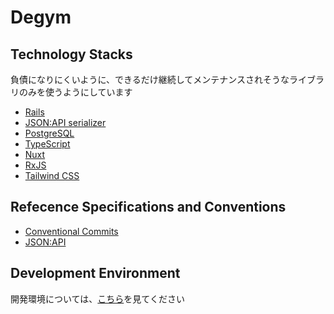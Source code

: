 # Degym

## Technology Stacks

負債になりにくいように、できるだけ継続してメンテナンスされそうなライブラリのみを使うようにしています

* [Rails](https://rubyonrails.org/)
* [JSON:API serializer](https://github.com/jsonapi-serializer/jsonapi-serializer)
* [PostgreSQL](https://www.postgresql.org/)
* [TypeScript](https://www.typescriptlang.org/)
* [Nuxt](https://nuxt.com/)
* [RxJS](https://rxjs.dev/)
* [Tailwind CSS](https://tailwindcss.com/)

## Refecence Specifications and Conventions

* [Conventional Commits](https://www.conventionalcommits.org/)
* [JSON:API](https://jsonapi.org/)

## Development Environment

開発環境については、[こちら](docs/development.md)を見てください

